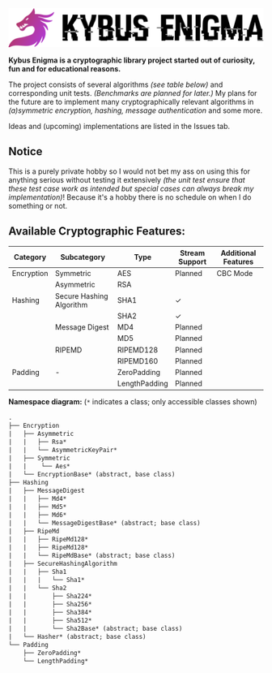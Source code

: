 ![Kybus Enigma](docs/logo.svg)

**Kybus Enigma is a cryptographic library project started out of curiosity, fun and for educational reasons.**

The project consists of several algorithms *(see table below)* and corresponding unit tests. *(Benchmarks are planned for later.)*
My plans for the future are to implement many cryptographically relevant algorithms in *(a)symmetric encryption, hashing, message authentication* and some more.

Ideas and (upcoming) implementations are listed in the Issues tab.

## Notice
This is a purely private hobby so I would not bet my ass on using this for anything serious without testing it extensively *(the unit test ensure that these test case work as intended but special cases can always break my implementation)*!
Because it's a hobby there is no schedule on when I do something or not.

## Available Cryptographic Features:

| Category   | Subcategory              | Type          | Stream Support | Additional Features |
|------------|--------------------------|---------------|----------------|---------------------|
| Encryption | Symmetric                | AES           |   Planned      | CBC Mode            |
|            | Asymmetric               | RSA           |                |                     |
| Hashing    | Secure Hashing Algorithm | SHA1          |        ✓       |                     |
|            |                          | SHA2          |        ✓       |                     |
|            | Message Digest           | MD4           |   Planned      |                     |
|            |                          | MD5           |   Planned      |                     |
|            | RIPEMD                   | RIPEMD128     |   Planned      |                     |
|            |                          | RIPEMD160     |   Planned      |                     |
| Padding    | -                        | ZeroPadding   |   Planned      |                     |
|            |                          | LengthPadding |   Planned      |                     |

**Namespace diagram:** (`*` indicates a class; only accessible classes shown)
```
.
├── Encryption
|   ├── Asymmetric
|   |   ├── Rsa*
|   |   └── AsymmetricKeyPair*
|   ├── Symmetric
|   |    └── Aes*
|   └── EncryptionBase* (abstract, base class)
├── Hashing
|   ├── MessageDigest
|   |   ├── Md4*
|   |   ├── Md5*
|   |   ├── Md6*
|   |   └── MessageDigestBase* (abstract; base class)
|   ├── RipeMd
|   |   ├── RipeMd128*
|   |   ├── RipeMd128*
|   |   └── RipeMdBase* (abstract; base class)
|   ├── SecureHashingAlgorithm
|   |   ├── Sha1
|   |   |   └── Sha1*
|   |   └── Sha2
|   |       ├── Sha224*
|   |       ├── Sha256*
|   |       ├── Sha384*
|   |       ├── Sha512*
|   |       └── Sha2Base* (abstract; base class)
|   └── Hasher* (abstract; base class)
└── Padding
    ├── ZeroPadding*
    └── LengthPadding*
```

